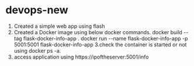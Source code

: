 # devops-new
1. Created a simple web app using flash 
2. Created a Docker image using below docker commands.
	docker build --tag flask-docker-info-app .
        docker run --name flask-docker-info-app -p 5001:5001 flask-docker-info-app
3.check the  container is started or not using docker ps -a.
4. access application using https://ipoftheserver:5001/info
